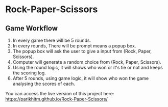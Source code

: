 # Rock-Paper-Scissors

## Game Workflow

1. In every game there will be 5 rounds.
2. In every rounds, There will be prompt means a popup box.
3. The popup box will ask the user to give a input from (Rock, Paper, Scissors).
4. Computer will generate a random choice from (Rock, Paper, Scissors).
5. Using the round logic, it will shows who won or it's tie or not and keeps the scoring log.
6. After 5 rounds, using game logic, it will show who won the game analysing the scores of each.

You can access the live version of this project here: https://parikhitm.github.io/Rock-Paper-Scissors/
